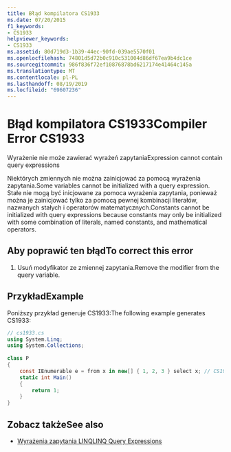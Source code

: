 ```yaml
---
title: Błąd kompilatora CS1933
ms.date: 07/20/2015
f1_keywords:
- CS1933
helpviewer_keywords:
- CS1933
ms.assetid: 80d719d3-1b39-44ec-90fd-039ae5570f01
ms.openlocfilehash: 74801d5d72b0c910c531004d86df67ea9b4dc1ce
ms.sourcegitcommit: 986f836f72ef10876878bd6217174e41464c145a
ms.translationtype: MT
ms.contentlocale: pl-PL
ms.lasthandoff: 08/19/2019
ms.locfileid: "69607236"
---
```

# <a name="compiler-error-cs1933"></a><span data-ttu-id="98598-102">Błąd kompilatora CS1933</span><span class="sxs-lookup"><span data-stu-id="98598-102">Compiler Error CS1933</span></span>

<span data-ttu-id="98598-103">Wyrażenie nie może zawierać wyrażeń zapytania</span><span class="sxs-lookup"><span data-stu-id="98598-103">Expression cannot contain query expressions</span></span>  
  
 <span data-ttu-id="98598-104">Niektórych zmiennych nie można zainicjować za pomocą wyrażenia zapytania.</span><span class="sxs-lookup"><span data-stu-id="98598-104">Some variables cannot be initialized with a query expression.</span></span> <span data-ttu-id="98598-105">Stałe nie mogą być inicjowane za pomoca wyrażenia zapytania, ponieważ można je zainicjować tylko za pomocą pewnej kombinacji literałów, nazwanych stałych i operatorów matematycznych.</span><span class="sxs-lookup"><span data-stu-id="98598-105">Constants cannot be initialized with query expressions because constants may only be initialized with some combination of literals, named constants, and mathematical operators.</span></span>  
  
## <a name="to-correct-this-error"></a><span data-ttu-id="98598-106">Aby poprawić ten błąd</span><span class="sxs-lookup"><span data-stu-id="98598-106">To correct this error</span></span>  
  
1. <span data-ttu-id="98598-107">Usuń modyfikator ze zmiennej zapytania.</span><span class="sxs-lookup"><span data-stu-id="98598-107">Remove the modifier from the query variable.</span></span>  
  
## <a name="example"></a><span data-ttu-id="98598-108">Przykład</span><span class="sxs-lookup"><span data-stu-id="98598-108">Example</span></span>

 <span data-ttu-id="98598-109">Poniższy przykład generuje CS1933:</span><span class="sxs-lookup"><span data-stu-id="98598-109">The following example generates CS1933:</span></span>  

```csharp
// cs1933.cs  
using System.Linq;  
using System.Collections;  
  
class P  
{  
    const IEnumerable e = from x in new[] { 1, 2, 3 } select x; // CS1933  
    static int Main()  
    {  
        return 1;  
    }  
}  
```

## <a name="see-also"></a><span data-ttu-id="98598-110">Zobacz także</span><span class="sxs-lookup"><span data-stu-id="98598-110">See also</span></span>

- [<span data-ttu-id="98598-111">Wyrażenia zapytania LINQ</span><span class="sxs-lookup"><span data-stu-id="98598-111">LINQ Query Expressions</span></span>](../../programming-guide/linq-query-expressions/index.md)
